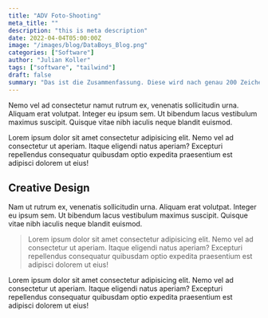 ```yaml
---
title: "ADV Foto-Shooting"
meta_title: ""
description: "this is meta description"
date: 2022-04-04T05:00:00Z
image: "/images/blog/DataBoys_Blog.png"
categories: ["Software"]
author: "Julian Koller"
tags: ["software", "tailwind"]
draft: false
summary: "Das ist die Zusammenfassung. Diese wird nach genau 200 Zeichen einfach abgeschnitten, mehr passt hier einfach nicht bin. Wer mehr haben will meldet sich entweder beim Admin und bekommt haue oder kürzt einfach seinen Text. Ganz einfach - oder :-) "
---
```


Nemo vel ad consectetur namut rutrum ex, venenatis sollicitudin urna. Aliquam erat volutpat. Integer eu ipsum sem. Ut bibendum lacus vestibulum maximus suscipit. Quisque vitae nibh iaculis neque blandit euismod.

Lorem ipsum dolor sit amet consectetur adipisicing elit. Nemo vel ad consectetur ut aperiam. Itaque eligendi natus aperiam? Excepturi repellendus consequatur quibusdam optio expedita praesentium est adipisci dolorem ut eius!

## Creative Design

Nam ut rutrum ex, venenatis sollicitudin urna. Aliquam erat volutpat. Integer eu ipsum sem. Ut bibendum lacus vestibulum maximus suscipit. Quisque vitae nibh iaculis neque blandit euismod.

> Lorem ipsum dolor sit amet consectetur adipisicing elit. Nemo vel ad consectetur ut aperiam. Itaque eligendi natus aperiam? Excepturi repellendus consequatur quibusdam optio expedita praesentium est adipisci dolorem ut eius!

Lorem ipsum dolor sit amet consectetur adipisicing elit. Nemo vel ad consectetur ut aperiam. Itaque eligendi natus aperiam? Excepturi repellendus consequatur quibusdam optio expedita praesentium est adipisci dolorem ut eius!
